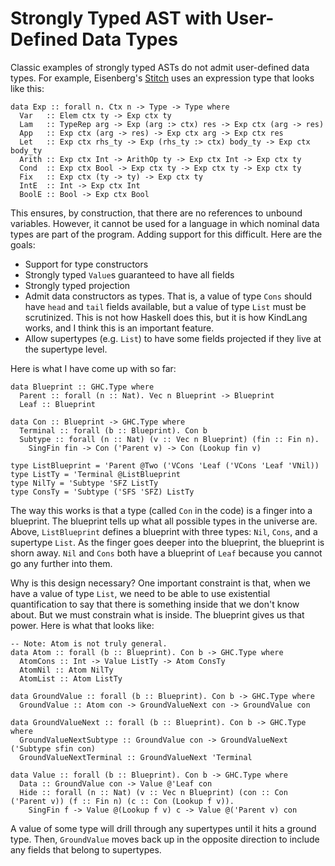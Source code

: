 # Strongly Typed AST with User-Defined Data Types

Classic examples of strongly typed ASTs do not admit user-defined data types.
For example, Eisenberg's [Stitch](https://dl.acm.org/doi/pdf/10.1145/3406088.3409015)
uses an expression type that looks like this:

    data Exp :: forall n. Ctx n -> Type -> Type where
      Var   :: Elem ctx ty -> Exp ctx ty
      Lam   :: TypeRep arg -> Exp (arg :> ctx) res -> Exp ctx (arg -> res)
      App   :: Exp ctx (arg -> res) -> Exp ctx arg -> Exp ctx res
      Let   :: Exp ctx rhs_ty -> Exp (rhs_ty :> ctx) body_ty -> Exp ctx body_ty
      Arith :: Exp ctx Int -> ArithOp ty -> Exp ctx Int -> Exp ctx ty
      Cond  :: Exp ctx Bool -> Exp ctx ty -> Exp ctx ty -> Exp ctx ty
      Fix   :: Exp ctx (ty -> ty) -> Exp ctx ty
      IntE  :: Int -> Exp ctx Int
      BoolE :: Bool -> Exp ctx Bool

This ensures, by construction, that there are no references to unbound
variables. However, it cannot be used for a language in which nominal data
types are part of the program. Adding support for this difficult. Here are
the goals:

* Support for type constructors
* Strongly typed `Value`s guaranteed to have all fields
* Strongly typed projection
* Admit data constructors as types. That is, a value of type `Cons`
  should have `head` and `tail` fields available, but a value of
  type `List` must be scrutinized. This is not how Haskell does this,
  but it is how KindLang works, and I think this is an important feature.
* Allow supertypes (e.g. `List`) to have some fields projected if they
  live at the supertype level.

Here is what I have come up with so far:

    data Blueprint :: GHC.Type where
      Parent :: forall (n :: Nat). Vec n Blueprint -> Blueprint
      Leaf :: Blueprint
    
    data Con :: Blueprint -> GHC.Type where
      Terminal :: forall (b :: Blueprint). Con b
      Subtype :: forall (n :: Nat) (v :: Vec n Blueprint) (fin :: Fin n).
        SingFin fin -> Con ('Parent v) -> Con (Lookup fin v)
    
    type ListBlueprint = 'Parent @Two ('VCons 'Leaf ('VCons 'Leaf 'VNil))
    type ListTy = 'Terminal @ListBlueprint
    type NilTy = 'Subtype 'SFZ ListTy
    type ConsTy = 'Subtype ('SFS 'SFZ) ListTy

The way this works is that a type (called `Con` in the code) is a finger into
a blueprint. The blueprint tells up what all possible types in the universe
are. Above, `ListBlueprint` defines a blueprint with three types: `Nil`,
`Cons`, and a supertype `List`. As the finger goes deeper into the blueprint,
the blueprint is shorn away. `Nil` and `Cons` both have a blueprint of `Leaf`
because you cannot go any further into them.

Why is this design necessary? One important constraint is that, when we have
a value of type `List`, we need to be able to use existential quantification
to say that there is something inside that we don't know about. But we must
constrain what is inside. The blueprint gives us that power. Here is what
that looks like:

    -- Note: Atom is not truly general.
    data Atom :: forall (b :: Blueprint). Con b -> GHC.Type where
      AtomCons :: Int -> Value ListTy -> Atom ConsTy
      AtomNil :: Atom NilTy
      AtomList :: Atom ListTy

    data GroundValue :: forall (b :: Blueprint). Con b -> GHC.Type where
      GroundValue :: Atom con -> GroundValueNext con -> GroundValue con
    
    data GroundValueNext :: forall (b :: Blueprint). Con b -> GHC.Type where
      GroundValueNextSubtype :: GroundValue con -> GroundValueNext ('Subtype sfin con)
      GroundValueNextTerminal :: GroundValueNext 'Terminal
    
    data Value :: forall (b :: Blueprint). Con b -> GHC.Type where
      Data :: GroundValue con -> Value @'Leaf con
      Hide :: forall (n :: Nat) (v :: Vec n Blueprint) (con :: Con ('Parent v)) (f :: Fin n) (c :: Con (Lookup f v)).
        SingFin f -> Value @(Lookup f v) c -> Value @('Parent v) con

A value of some type will drill through any supertypes until it hits a
ground type. Then, `GroundValue` moves back up in the opposite direction to
include any fields that belong to supertypes.
